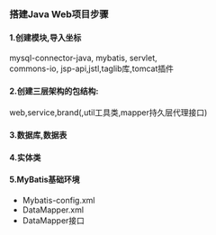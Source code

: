 ### 搭建Java Web项目步骤
#### 1.创建模块,导入坐标
mysql-connector-java, mybatis, servlet,  
commons-io, jsp-api,jstl,taglib库,tomcat插件
#### 2.创建三层架构的包结构: 
web,service,brand(,util工具类,mapper持久层代理接口)
#### 3.数据库,数据表
#### 4.实体类
#### 5.MyBatis基础环境
- Mybatis-config.xml
- DataMapper.xml
- DataMapper接口